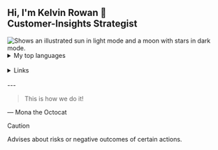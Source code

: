## Hi, I'm Kelvin Rowan :wave: <br/> Customer-Insights Strategist

<picture>
  <source media="(prefers-color-scheme: dark)" srcset="https://user-images.githubusercontent.com/25423296/163456776-7f95b81a-f1ed-45f7-b7ab-8fa810d529fa.png">
  <source media="(prefers-color-scheme: light)" srcset="https://user-images.githubusercontent.com/25423296/163456779-a8556205-d0a5-45e2-ac17-42d089e3c3f8.png">
  <img alt="Shows an illustrated sun in light mode and a moon with stars in dark mode." src="https://user-images.githubusercontent.com/25423296/163456779-a8556205-d0a5-45e2-ac17-42d089e3c3f8.png">
</picture>

<!-- add "open" after details to make section open by default -->
<details>
  <summary>My top languages</summary>
  
  | Rank | Languages |
  |-----:|-----------|
  |     1| JavaScript|
  |     2| Python    |
  |     3| SQL       |
</details>  
<br />
<details>
  <summary>Links</summary>
  
  * [Emoji Shortcuts](https://github.com/ikatyang/emoji-cheat-sheet/blob/master/README.md)
  * [Basic writing and formatting syntax](https://github.com/ikatyang/emoji-cheat-sheet/blob/master/README.md)
  * [Emoji Shortcuts](https://github.com/ikatyang/emoji-cheat-sheet/blob/master/README.md)  
   
</details>
<br />
---

> This is how we do it!

— Mona the Octocat

> [!CAUTION]
> Advises about risks or negative outcomes of certain actions.

<!--
**krowan1/krowan1** is a ✨ _special_ ✨ repository because its `README.md` (this file) appears on your GitHub profile.

Here are some ideas to get you started:

- 🔭 I’m currently working on ...
- 🌱 I’m currently learning ...
- 👯 I’m looking to collaborate on ...
- 🤔 I’m looking for help with ...
- 💬 Ask me about ...
- 📫 How to reach me: ...
- 😄 Pronouns: ...
- ⚡ Fun fact: ...

HTML <picture>
- <source> media="(prefers-color-scheme: dark)": URL of an image to display for visitors using DARK mode
- <source> media="(prefers-color-scheme: light)": URL of an image to display for visitors using LIGHT mode.
- <img> alt: A description of the image for visitors using screen reader
- <img> src: URL of DEFAULT image to display during in case scenarios

Alerts
  > [!NOTE]
  > Useful information that users should know, even when skimming content.
  
  > [!TIP]
  > Helpful advice for doing things better or more easily.
  
  > [!IMPORTANT]
  > Key information users need to know to achieve their goal.
  
  > [!WARNING]
  > Urgent info that needs immediate user attention to avoid problems.
  
  > [!CAUTION]
  > Advises about risks or negative outcomes of certain actions.

-->

